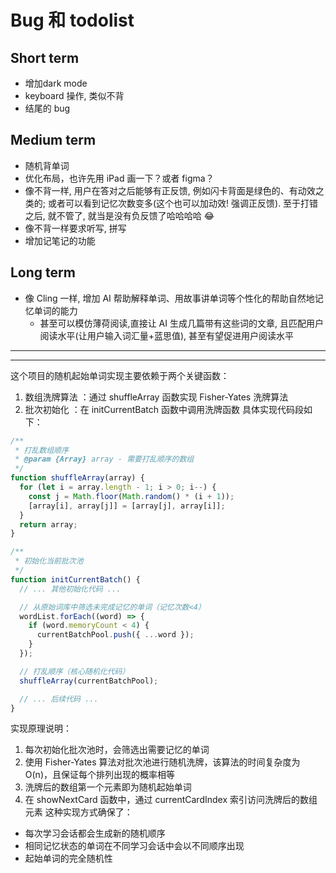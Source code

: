 # Bug 和 todolist

## Short term

- 增加dark mode
- keyboard 操作, 类似不背
- 结尾的 bug

## Medium term

- 随机背单词
- 优化布局，也许先用 iPad 画一下？或者 figma？
- 像不背一样, 用户在答对之后能够有正反馈, 例如闪卡背面是绿色的、有动效之类的; 或者可以看到记忆次数变多(这个也可以加动效! 强调正反馈). 至于打错之后, 就不管了, 就当是没有负反馈了哈哈哈哈 😂
- 像不背一样要求听写, 拼写
- 增加记笔记的功能

## Long term

- 像 Cling 一样, 增加 AI 帮助解释单词、用故事讲单词等个性化的帮助自然地记忆单词的能力
  - 甚至可以模仿薄荷阅读,直接让 AI 生成几篇带有这些词的文章, 且匹配用户阅读水平(让用户输入词汇量+蓝思值), 甚至有望促进用户阅读水平

---

---

这个项目的随机起始单词实现主要依赖于两个关键函数：

1. 数组洗牌算法 ：通过 shuffleArray 函数实现 Fisher-Yates 洗牌算法
2. 批次初始化 ：在 initCurrentBatch 函数中调用洗牌函数
   具体实现代码段如下：

```javascript
/**
 * 打乱数组顺序
 * @param {Array} array - 需要打乱顺序的数组
 */
function shuffleArray(array) {
  for (let i = array.length - 1; i > 0; i--) {
    const j = Math.floor(Math.random() * (i + 1));
    [array[i], array[j]] = [array[j], array[i]];
  }
  return array;
}

/**
 * 初始化当前批次池
 */
function initCurrentBatch() {
  // ... 其他初始化代码 ...

  // 从原始词库中筛选未完成记忆的单词（记忆次数<4）
  wordList.forEach((word) => {
    if (word.memoryCount < 4) {
      currentBatchPool.push({ ...word });
    }
  });

  // 打乱顺序（核心随机化代码）
  shuffleArray(currentBatchPool);

  // ... 后续代码 ...
}
```

实现原理说明：

1. 每次初始化批次池时，会筛选出需要记忆的单词
2. 使用 Fisher-Yates 算法对批次池进行随机洗牌，该算法的时间复杂度为 O(n)，且保证每个排列出现的概率相等
3. 洗牌后的数组第一个元素即为随机起始单词
4. 在 showNextCard 函数中，通过 currentCardIndex 索引访问洗牌后的数组元素
   这种实现方式确保了：

- 每次学习会话都会生成新的随机顺序
- 相同记忆状态的单词在不同学习会话中会以不同顺序出现
- 起始单词的完全随机性